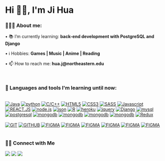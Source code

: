 <h1 align="left">Hi 👋🏽, I'm Ji Hua</h1>

<div align="left">
    <h3>👨🏽‍💻 About me:</h3>
        <p>• 📚 I’m currently learning: <b>back-end development with PostgreSQL and Django</b></p>
        <p>• ℹ️ Hobbies: <b>Games | Music  | Anime  | Reading</b></p>
        <p>• 📫 How to reach me: <b>hua.j@northeastern.edu</b></p>
</div><br>
<div>
<div>
  <h3>🧰 Languages and tools I'm learning until now:</h3><br>
    <a href="https://"><img src="https://img.shields.io/static/v1?label=&message=Java&color=%23000000&style=for-the-badge&logo=Java&logoColor=whitesmoke" alt="Java"></a>
     <a href="https://"><img src="https://img.shields.io/static/v1?label=&message=PYTHON&color=%233776AB&style=for-the-badge&logo=python&logoColor=whitesmoke" alt="python"></a>
    <a href="https://"><img src="https://img.shields.io/static/v1?label=&message=C&color=%2300599C&style=for-the-badge&logo=C&logoColor=whitesmoke" alt="C/C++"></a>
    <a href="https://"><img src="https://img.shields.io/static/v1?label=&message=HTML5&color=%23E34F26&style=for-the-badge&logo=html5&logoColor=whitesmoke" alt="HTML5"></a>
    <a href="https://"><img src="https://img.shields.io/static/v1?label=&message=CSS3&color=%231572B6&style=for-the-badge&logo=css3&logoColor=whitesmoke" alt="CSS3"></a>
    <a href="https://"><img src="https://img.shields.io/static/v1?label=&message=SASS&color=%23CC6699&style=for-the-badge&logo=sass&logoColor=whitesmoke" alt="SASS"></a>
    <a href="https://"><img src="https://img.shields.io/static/v1?label=&message=Javascript&color=%23F7DF1E&style=for-the-badge&logo=javascript&logoColor=grey" alt="Javascript"> </a>
    <a href="https://"><img src="https://img.shields.io/static/v1?label=&message=REACT.JS&color=%2361DAFB&style=for-the-badge&logo=react&logoColor=grey" alt="REACT.JS"></a>
    <a href="https://"><img src="https://img.shields.io/static/v1?label=&message=node.js&color=%23339933&style=for-the-badge&logo=node.js&logoColor=whitesmoke" alt="node.js"></a>
     <a href="https://"><img src="https://img.shields.io/static/v1?label=&message=json&color=%23000000&style=for-the-badge&logo=json&logoColor=whitesmoke" alt="json"></a>
     <a href="https://"><img src="https://img.shields.io/static/v1?label=&message=R&color=%23276DC3&style=for-the-badge&logo=R&logoColor=whitesmoke" alt="R"></a>
     <a href="https://"><img src="https://img.shields.io/static/v1?label=&message=heroku&color=%23430098&style=for-the-badge&logo=Heroku&logoColor=whitesmoke" alt="heroku"></a>
    <a href="https://"><img src="https://img.shields.io/static/v1?label=&message=jquery&color=%230769AD&style=for-the-badge&logo=Jquery&logoColor=whitesmoke" alt="jquery"></a>
        <a href="https://"><img src="https://img.shields.io/static/v1?label=&message=django&color=%23092E20&style=for-the-badge&logo=Django&logoColor=whitesmoke" alt="Django"></a>
    <a href="https://"><img src="https://img.shields.io/static/v1?label=&message=mysql&color=%234479A1&style=for-the-badge&logo=MySQL&logoColor=whitesmoke" alt="mysql"></a>
    <a href="https://"><img src="https://img.shields.io/static/v1?label=&message=postgreSQL&color=%234169E1&style=for-the-badge&logo=PostgreSQL&logoColor=whitesmoke" alt="postgresql"></a>
    <a href="https://"><img src="https://img.shields.io/static/v1?label=&message=mongodb&color=%2347A248&style=for-the-badge&logo=MongoDB&logoColor=whitesmoke" alt="mongodb"></a>
     <a href="https://"><img src="https://img.shields.io/static/v1?label=&message=SQLite&color=%23527FFF&style=for-the-badge&logo=SQLite&logoColor=whitesmoke" alt="mongodb"></a>
    <a href="https://"><img src="https://img.shields.io/static/v1?label=&message=Amazon RDS&color=%23003B57&style=for-the-badge&logo=Amazon RDS&logoColor=whitesmoke" alt="mongodb"></a>
     <a href="https://"><img src="https://img.shields.io/static/v1?label=&message=Netlify&color=%2300C7B7&style=for-the-badge&logo=Netlify&logoColor=whitesmoke" alt="mongodb"></a>
    <a href="https://"><img src="https://img.shields.io/static/v1?label=&message=Redux&color=%23764ABC&style=for-the-badge&logo=Redux&logoColor=whitesmoke" alt="Redux"></a>
    <br><br>
    <a href="https://"><img src="https://img.shields.io/static/v1?label=&message=GIT&color=%23F05032&style=for-the-badge&logo=git&logoColor=whitesmoke" alt="GIT"></a>
    <a href="https://"><img src="https://img.shields.io/static/v1?label=&message=GITHUB&color=%23181717&style=for-the-badge&logo=github&logoColor=whitesmoke" alt="GITHUB"></a>
    <a href="https://"><img src="https://img.shields.io/static/v1?label=&message=FIGMA&color=%23552d84&style=for-the-badge&logo=figma&logoColor=whitesmoke" alt="FIGMA"></a>
    <a href="https://"><img src="https://img.shields.io/static/v1?label=&message=IntelliJ IDEA&color=%23000000&style=for-the-badge&logo=IntelliJ IDEA&logoColor=whitesmoke" alt="FIGMA"></a>
    <a href="https://"><img src="https://img.shields.io/static/v1?label=&message=PyCharm&color=%23000000&style=for-the-badge&logo=PyCharm&logoColor=whitesmoke" alt="FIGMA"></a>
    <a href="https://"><img src="https://img.shields.io/static/v1?label=&message=Visual Studio Code&color=%2375AADB&style=for-the-badge&logo=Visual Studio Code&logoColor=whitesmoke" alt="FIGMA"></a>
     <a href="https://"><img src="https://img.shields.io/static/v1?label=&message=RStudio&color=%235C2D91&style=for-the-badge&logo=RStudio&logoColor=whitesmoke" alt="FIGMA"></a>
    <a href="https://"><img src="https://img.shields.io/static/v1?label=&message=Ubuntu&color=%23E95420&style=for-the-badge&logo=Ubuntu&logoColor=whitesmoke" alt="FIGMA"></a>
</div>
</div>

<br>
<div>
    <h3>🤝🏻 Connect with Me</h3>
        <a href="https://huaj.me/"><img src="https://img.shields.io/badge/-huaj.me-3423A6?style=flat&logo=Google-Chrome&logoColor=white"></a>
        <a href="https://www.linkedin.com/in/ji-hua/"><img src="https://img.shields.io/badge/-Ji%20Hua-0077B5?style=flat&logo=Linkedin&logoColor=white"></a>
        <a href="mailto:hua.j@northeastern.edu"><img src="https://img.shields.io/badge/-Email Me!-D14836?style=flat&logo=Gmail&logoColor=white"></a>
        
</div>
<br>
<!--
<div>
<img align="left" src="https://github-readme-stats.vercel.app/api/top-langs?username=huaj-todd&show_icons=true&locale=en&layout=compact" alt="huaj-todd" />
</div>
--> 
